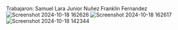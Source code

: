 Trabajaron: 
Samuel Lara
Junior Nuñez 
Franklin Fernandez
![Screenshot 2024-10-18 162626](https://github.com/user-attachments/assets/5a33dd52-556a-4d46-b0d6-e3f9a1d0bd5f)
![Screenshot 2024-10-18 162617](https://github.com/user-attachments/assets/b390fe83-9da8-479f-9f4b-e074a6de587a)
![Screenshot 2024-10-18 142344](https://github.com/user-attachments/assets/dc14d703-8ae3-42c7-9c5d-ead8b6625cda)


